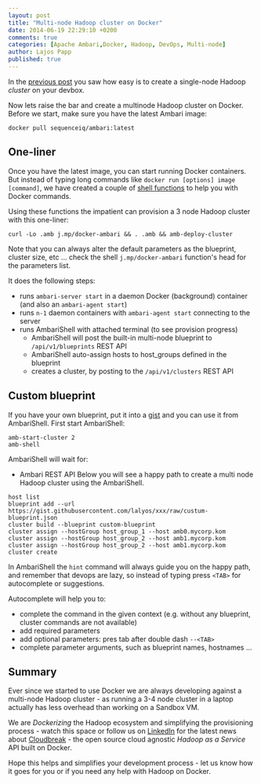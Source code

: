 ```yaml
---
layout: post
title: "Multi-node Hadoop cluster on Docker"
date: 2014-06-19 22:29:10 +0200
comments: true
categories: [Apache Ambari,Docker, Hadoop, DevOps, Multi-node]
author: Lajos Papp
published: true
---
```


In the [previous post](http://blog.sequenceiq.com/blog/2014/06/17/ambari-cluster-on-docker/)
you saw how easy is to create a single-node Hadoop *cluster* on your devbox.

Now lets raise the bar and create a multinode Hadoop cluster on Docker. Before we
start, make sure you have the latest Ambari image:

```
docker pull sequenceiq/ambari:latest
```

## One-liner

Once you have the latest image, you can start running Docker containers.
But instead of typing long commands like `docker run [options] image [command]`,
we have created a couple of [shell functions](https://github.com/sequenceiq/docker-ambari/blob/master/ambari-functions) to help you with Docker commands.

Using these functions the impatient can provision a 3 node Hadoop cluster with this one-liner:
```
curl -Lo .amb j.mp/docker-ambari && . .amb && amb-deploy-cluster
```

<!-- more -->

Note that you can always alter the default parameters as the blueprint, cluster size, etc ... check the shell `j.mp/docker-ambari` function's head for the parameters list.

It does the following steps:

- runs `ambari-server start` in a daemon Docker (background) container (and also an `ambari-agent start`)
- runs `n-1` daemon containers with `ambari-agent start` connecting to the server
- runs AmbariShell with attached terminal (to see provision progress)
  - AmbariShell will post the built-in multi-node blueprint to `/api/v1/blueprints` REST API
  - AmbariShell auto-assign hosts to host_groups defined in the blueprint
  - creates a cluster, by posting to the `/api/v1/clusters` REST API

## Custom blueprint

If you have your own blueprint, put it into a [gist](https://gist.github.com/)
and you can use it from AmbariShell. First start AmbariShell:
```
amb-start-cluster 2
amb-shell
```

AmbariShell will wait for:

- Ambari REST API
Below you will see a happy path to create a multi node Hadoop cluster using the AmbariShell.

```
host list
blueprint add --url https://gist.githubusercontent.com/lalyos/xxx/raw/custum-blueprint.json
cluster build --blueprint custom-blueprint
cluster assign --hostGroup host_group_1 --host amb0.mycorp.kom
cluster assign --hostGroup host_group_2 --host amb1.mycorp.kom
cluster assign --hostGroup host_group_2 --host amb1.mycorp.kom
cluster create
```

In AmbariShell the `hint` command will always guide you on the happy path,
and remember that devops are lazy, so instead of typing press `<TAB>` for autocomplete or suggestions.

Autocomplete will help you to:

 - complete the command in the given context (e.g. without any blueprint, cluster commands are not available)
 - add required parameters
 - add optional parameters: pres tab after double dash `--<TAB>`
 - complete parameter arguments, such as blueprint names, hostnames ...

## Summary

Ever since we started to use Docker we are always developing against a multi-node
Hadoop cluster - as running a 3-4 node cluster in a laptop actually has less overhead
than working on a Sandbox VM.

We are *Dockerizing* the Hadoop ecosystem and simplifying the provisioning
process - watch this space or follow us on [LinkedIn](https://www.linkedin.com/company/sequenceiq/)
for the latest news about [Cloudbreak](http://docs.cloudbreak.apiary.io/) - the
open source cloud agnostic *Hadoop as a Service* API built on Docker.

Hope this helps and simplifies your development process - let us know how it goes
for you or if you need any help with Hadoop on Docker.
